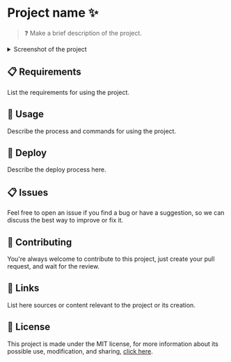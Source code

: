 # Project name ✨

> ❓ Make a brief description of the project.

<details>
    <summary>Screenshot of the project</summary>
    <img src="SCREENSHOT.gif">
</details>

## 📋 Requirements

List the requirements for using the project.

## 🔎 Usage

Describe the process and commands for using the project.

## 🚀 Deploy

Describe the deploy process here.

## 📋 Issues

Feel free to open an issue if you find a bug or have a suggestion, so we can discuss the best way to improve or fix it.

## 👋 Contributing

You're always welcome to contribute to this project, just create your pull request, and wait for the review.

## 📎 Links

List here sources or content relevant to the project or its creation.

## 📜 License

This project is made under the MIT license, for more information about its possible use, modification, and sharing, [click here](LICENSE).
